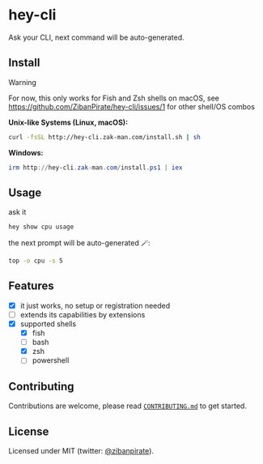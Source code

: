 # hey-cli

Ask your CLI, next command will be auto-generated.

## Install

> [!WARNING]
> For now, this only works for Fish and Zsh shells on macOS, see https://github.com/ZibanPirate/hey-cli/issues/1 for other shell/OS combos

**Unix-like Systems (Linux, macOS):**

```sh
curl -fsSL http://hey-cli.zak-man.com/install.sh | sh
```

**Windows:**

```powershell
irm http://hey-cli.zak-man.com/install.ps1 | iex
```

## Usage

ask it

```sh
hey show cpu usage
```

the next prompt will be auto-generated 🪄:

```sh
top -o cpu -s 5
```

## Features

-   [x] it just works, no setup or registration needed
-   [ ] extends its capabilities by extensions
-   [x] supported shells
    -   [x] fish
    -   [ ] bash
    -   [x] zsh
    -   [ ] powershell

## Contributing

Contributions are welcome, please read [`CONTRIBUTING.md`](https://github.com/ZibanPirate/hey-cli/blob/main/CONTRIBUTING.md) to get started.

## License

Licensed under MIT (twitter: [@zibanpirate](https://twitter.com/zibanpirate)).
